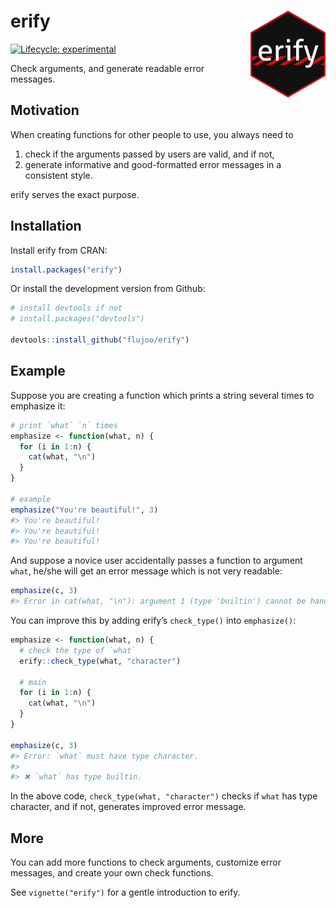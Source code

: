
# erify <img src="man/figures/logo.png" align="right" alt="logo" width="120"/>

<!-- badges: start -->

[![Lifecycle:
experimental](https://img.shields.io/badge/lifecycle-experimental-orange.svg)](https://lifecycle.r-lib.org/articles/stages.html#experimental)
<!-- badges: end -->

Check arguments, and generate readable error messages.

## Motivation

When creating functions for other people to use, you always need to

1.  check if the arguments passed by users are valid, and if not,
2.  generate informative and good-formatted error messages in a
    consistent style.

erify serves the exact purpose.

## Installation

Install erify from CRAN:

``` r
install.packages("erify")
```

Or install the development version from Github:

``` r
# install devtools if not
# install.packages("devtools")

devtools::install_github("flujoo/erify")
```

## Example

Suppose you are creating a function which prints a string several times
to emphasize it:

``` r
# print `what` `n` times
emphasize <- function(what, n) {
  for (i in 1:n) {
    cat(what, "\n")
  }
}

# example
emphasize("You're beautiful!", 3)
#> You're beautiful! 
#> You're beautiful! 
#> You're beautiful!
```

And suppose a novice user accidentally passes a function to argument
`what`, he/she will get an error message which is not very readable:

``` r
emphasize(c, 3)
#> Error in cat(what, "\n"): argument 1 (type 'builtin') cannot be handled by 'cat'
```

You can improve this by adding erify’s `check_type()` into
`emphasize()`:

``` r
emphasize <- function(what, n) {
  # check the type of `what`
  erify::check_type(what, "character")
  
  # main
  for (i in 1:n) {
    cat(what, "\n")
  }
}

emphasize(c, 3)
#> Error: `what` must have type character.
#> 
#> ✖ `what` has type builtin.
```

In the above code, `check_type(what, "character")` checks if `what` has
type character, and if not, generates improved error message.

## More

You can add more functions to check arguments, customize error messages,
and create your own check functions.

See `vignette("erify")` for a gentle introduction to erify.
